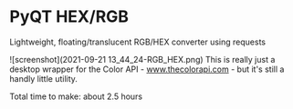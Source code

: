 # PyQT HEX/RGB
Lightweight, floating/translucent RGB/HEX converter using requests

![screenshot](2021-09-21 13_44_24-RGB_HEX.png)
This is really just a desktop wrapper for the Color API - www.thecolorapi.com - but it's still a handly little utility. 

Total time to make: about 2.5 hours 

